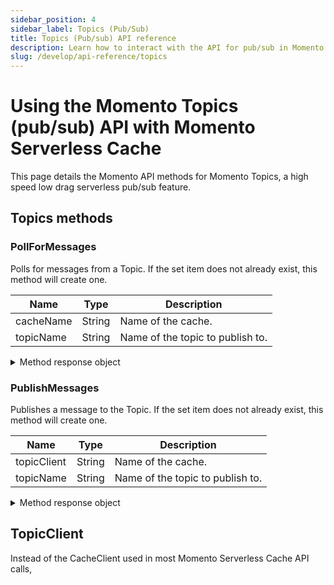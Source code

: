 ```yaml
---
sidebar_position: 4
sidebar_label: Topics (Pub/Sub)
title: Topics (Pub/sub) API reference
description: Learn how to interact with the API for pub/sub in Momento Serverless Cache.
slug: /develop/api-reference/topics
---
```


# Using the Momento Topics (pub/sub) API with Momento Serverless Cache
This page details the Momento API methods for Momento Topics, a high speed low drag serverless pub/sub feature.

## Topics methods

### PollForMessages
Polls for messages from a Topic. If the set item does not already exist, this method will create one.

| Name            | Type            | Description                                   |
| --------------- | --------------- | --------------------------------------------- |
| cacheName       | String          | Name of the cache.                            |
| topicName         | String          | Name of the topic to publish to. |

<details>
  <summary>Method response object</summary>

* Success
* Error

See [response objects](./response-objects.md) for specific information.

</details>

### PublishMessages
Publishes a message to the Topic. If the set item does not already exist, this method will create one.

| Name            | Type            | Description                                   |
| --------------- | --------------- | --------------------------------------------- |
| topicClient       | String          | Name of the cache.                            |
| topicName         | String          | Name of the topic to publish to. |

<details>
  <summary>Method response object</summary>

* Success
* Error

See [response objects](./response-objects.md) for specific information.

</details>

## TopicClient

Instead of the CacheClient used in most Momento Serverless Cache API calls, 